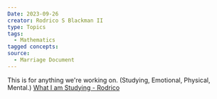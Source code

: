 ```yaml
---
Date: 2023-09-26
creator: Rodrico S Blackman II
type: Topics
tags:
  - Mathematics
tagged concepts: 
source:
  - Marriage Document
---
```


This is for anything we're working on. (Studying, Emotional, Physical, Mental.) 
[What I am Studying - Rodrico](obsidian://open?vault=Brains&file=Rodrico's%20Brain%2FStudying%2FWhy%20I%20Will%20Study)
